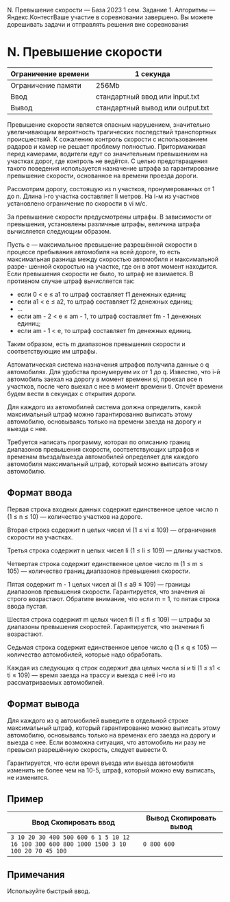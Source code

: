 N. Превышение скорости — База 2023 1 сем. Задание 1\. Алгоритмы — Яндекс.КонтестВаше участие в соревновании завершено. Вы можете дорешивать задачи и отправлять решения вне соревнования



N. Превышение скорости
======================




| Ограничение времени | 1 секунда |
| --- | --- |
| Ограничение памяти | 256Mb |
| Ввод | стандартный ввод или input.txt |
| Вывод | стандартный вывод или output.txt |





Превышение скорости является опасным нарушением, значительно увеличивающим вероятность трагических последствий транспортных
 происшествий. К сожалению контроль скорости с использованием радаров и камер не решает проблему полностью. Притормаживая перед
 камерами, водители едут со значительным превышением на участках дорог, где контроль не ведётся. С целью предотвращения такого
 поведения используется назначение штрафа за гарантирование превышение скорости, основанное на времени проезда дороги.
 

Рассмотрим дорогу, состоящую из n участков, пронумерованных от 1 до n. Длина i\-го участка составляет li метров. На i\-м из участков установлено ограничение по скорости в vi м/с.
 


За превышение скорости предусмотрены штрафы. В зависимости от превышения, установлены различные штрафы, величина штрафа вычисляется
 следующим образом.
 


Пусть e — максимальное превышение разрешённой скорости в процессе пребывания автомобиля на всей дороге, то есть максимальная разница
 между скоростью автомобиля и максимальной разре\- шенной скоростью на участке, где он в этот момент находится. Если превышения
 скорости не было, то штраф не взимается. В противном случае штраф вычисляется так:
 



* если 0 \< e ≤ a1 то штраф составляет f1 денежных единиц;
* если a1 \< e ≤ a2, то штраф составляет f2 денежных единиц;
* …
* если am \- 2 \< e ≤ am \- 1, то штраф составляет fm \- 1 денежных единиц;
* если am \- 1 \< e, то штраф составляет fm денежных единиц.



Таким образом, есть m диапазонов превышения скорости и соответствующие им штрафы.
 


Автоматическая система назначения штрафов получила данные о q автомобилях. Для удобства пронумеруем их от 1 до q. Известно, что i\-й автомобиль заехал на дорогу в момент времени si, проехал все n участков, после чего выехал с нее в момент времени ti. Отсчёт времени будем вести в секундах с открытия дороги.
 


Для каждого из автомобилей система должна определить, какой максимальный штраф можно гарантированно выписать этому автомобилю,
 основываясь только на времени заезда на дорогу и выезда с нее.
 


Требуется написать программу, которая по описанию границ диапазонов превышения скорости, соответствующих штрафов и временам
 въезда/выезда автомобилей определяет для каждого автомобиля максимальный штраф, который можно выписать этому автомобилю.
 





Формат ввода
------------



Первая строка входных данных содержит единственное целое число n (1 ≤ n ≤ 10\) — количество участков на дороге.
 

Вторая строка содержит n целых чисел vi (1 ≤ vi ≤ 109) — ограничения скорости на участках.
 


Третья строка содержит n целых чисел li (1 ≤ li ≤ 109) — длины участков.
 


Четвертая строка содержит единственное целое число m (1 ≤ m ≤ 105) — количество границ диапазонов превышения скорости.
 


Пятая содержит m \- 1 целых чисел ai (1 ≤ a9 ≤ 109) — границы диапазонов превышения скорости. Гарантируется, что значения ai строго возрастают. Обратите внимание, что если m \= 1, то пятая строка ввода пустая.
 


Шестая строка содержит m целых чисел fi (1 ≤ fi ≤ 109) — штрафы за диапазоны превышения скоростей. Гарантируется, что значения fi возрастают.
 


Седьмая строка содержит единственное целое число q (1 ≤ q ≤ 105) —количество автомобилей, которые надо обработать.
 


Каждая из следующих q строк содержит два целых числа si и ti (1 ≤ s1 \< ti ≤ 109) — время заезда на трассу и выезда с неё i\-го из рассматриваемых автомобилей.
 



Формат вывода
-------------



Для каждого из q автомобилей выведите в отдельной строке максимальный штраф, который гарантированно можно выписать этому автомобилю, основываясь
 только на временах его заезда на дорогу и выезда с нее. Если возможна ситуация, что автомобиль ни разу не превысил разрешённую
 скорость, следует вывести 0\.
 

Гарантируется, что если время въезда или выезда автомобиля изменить не более чем на 10\-5, штраф, который можно ему выписать, не изменится.
 



Пример
------




| Ввод Скопировать ввод | Вывод Скопировать вывод |
| --- | --- |
| ``` 3 10 20 30 400 500 600 6 1 5 10 12 16 100 300 600 800 1000 1500 3 10 100 20 70 45 100  ``` | ``` 0 800 600  ``` |


Примечания
----------



Используйте быстрый ввод.


